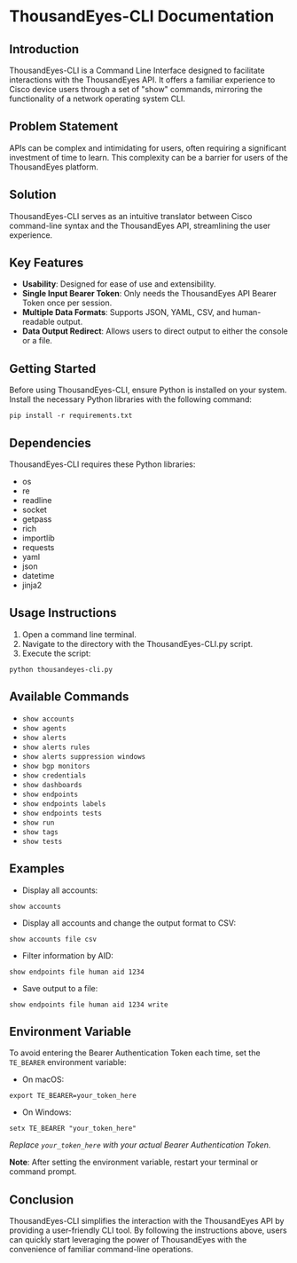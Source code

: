 # ThousandEyes-CLI Documentation

## Introduction

ThousandEyes-CLI is a Command Line Interface designed to facilitate interactions with the ThousandEyes API. It offers a familiar experience to Cisco device users through a set of "show" commands, mirroring the functionality of a network operating system CLI.

## Problem Statement

APIs can be complex and intimidating for users, often requiring a significant investment of time to learn. This complexity can be a barrier for users of the ThousandEyes platform.

## Solution

ThousandEyes-CLI serves as an intuitive translator between Cisco command-line syntax and the ThousandEyes API, streamlining the user experience.

## Key Features

- **Usability**: Designed for ease of use and extensibility.
- **Single Input Bearer Token**: Only needs the ThousandEyes API Bearer Token once per session.
- **Multiple Data Formats**: Supports JSON, YAML, CSV, and human-readable output.
- **Data Output Redirect**: Allows users to direct output to either the console or a file.

## Getting Started

Before using ThousandEyes-CLI, ensure Python is installed on your system. Install the necessary Python libraries with the following command:

```shell
pip install -r requirements.txt
```

## Dependencies

ThousandEyes-CLI requires these Python libraries:

- os
- re
- readline
- socket
- getpass
- rich
- importlib
- requests
- yaml
- json
- datetime
- jinja2

## Usage Instructions

1. Open a command line terminal.
2. Navigate to the directory with the ThousandEyes-CLI.py script.
3. Execute the script:

```shell
python thousandeyes-cli.py
```

## Available Commands

- `show accounts`
- `show agents`
- `show alerts`
- `show alerts rules`
- `show alerts suppression windows`
- `show bgp monitors`
- `show credentials`
- `show dashboards`
- `show endpoints`
- `show endpoints labels`
- `show endpoints tests`
- `show run`
- `show tags`
- `show tests`

## Examples

- Display all accounts:

```shell
show accounts
```

- Display all accounts and change the output format to CSV:

```shell
show accounts file csv
```

- Filter information by AID:

```shell
show endpoints file human aid 1234
```

- Save output to a file:

```shell
show endpoints file human aid 1234 write
```

## Environment Variable

To avoid entering the Bearer Authentication Token each time, set the `TE_BEARER` environment variable:

- On macOS:

```shell
export TE_BEARER=your_token_here
```

- On Windows:

```shell
setx TE_BEARER "your_token_here"
```

*Replace `your_token_here` with your actual Bearer Authentication Token.*

**Note**: After setting the environment variable, restart your terminal or command prompt.

## Conclusion

ThousandEyes-CLI simplifies the interaction with the ThousandEyes API by providing a user-friendly CLI tool. By following the instructions above, users can quickly start leveraging the power of ThousandEyes with the convenience of familiar command-line operations.
